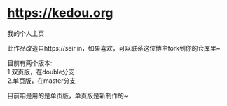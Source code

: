 # https://kedou.org
我的个人主页

此作品改造自https://seir.in，如果喜欢，可以联系这位博主fork到你的仓库里~

目前有两个版本:<br>
1.双页版，在double分支<br>
2.单页版，在master分支

目前咱是用的是单页版，单页版是新制作的~
